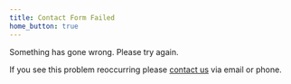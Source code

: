 ```yaml
---
title: Contact Form Failed
home_button: true
---
```


Something has gone wrong. Please try again.

If you see this problem reoccurring please [contact us](/contact-us/) via email
or phone.
